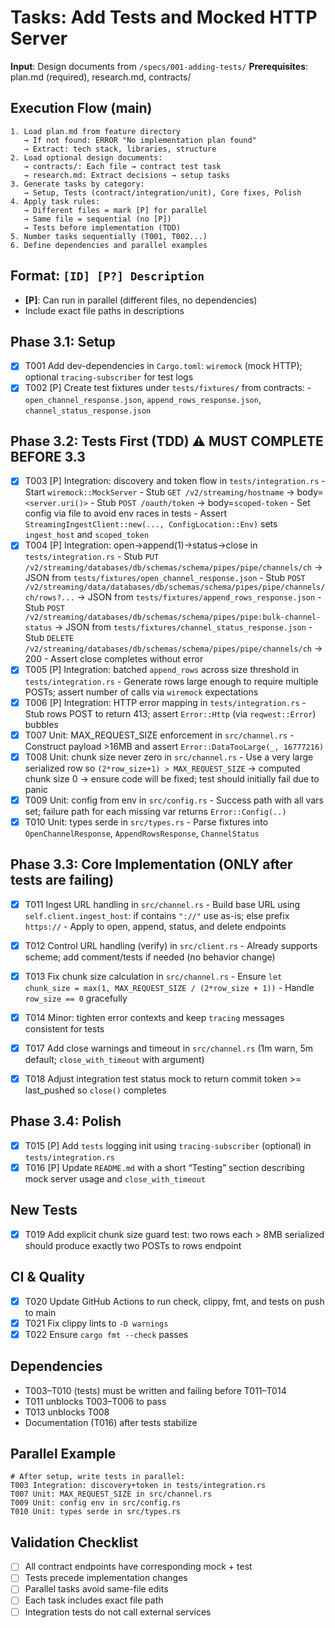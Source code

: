# Tasks: Add Tests and Mocked HTTP Server

**Input**: Design documents from `/specs/001-adding-tests/`
**Prerequisites**: plan.md (required), research.md, contracts/

## Execution Flow (main)
```
1. Load plan.md from feature directory
   → If not found: ERROR "No implementation plan found"
   → Extract: tech stack, libraries, structure
2. Load optional design documents:
   → contracts/: Each file → contract test task
   → research.md: Extract decisions → setup tasks
3. Generate tasks by category:
   → Setup, Tests (contract/integration/unit), Core fixes, Polish
4. Apply task rules:
   → Different files = mark [P] for parallel
   → Same file = sequential (no [P])
   → Tests before implementation (TDD)
5. Number tasks sequentially (T001, T002...)
6. Define dependencies and parallel examples
```

## Format: `[ID] [P?] Description`
- **[P]**: Can run in parallel (different files, no dependencies)
- Include exact file paths in descriptions

## Phase 3.1: Setup
- [x] T001 Add dev-dependencies in `Cargo.toml`: `wiremock` (mock HTTP); optional `tracing-subscriber` for test logs
- [x] T002 [P] Create test fixtures under `tests/fixtures/` from contracts:
      - `open_channel_response.json`, `append_rows_response.json`, `channel_status_response.json`

## Phase 3.2: Tests First (TDD) ⚠️ MUST COMPLETE BEFORE 3.3
- [x] T003 [P] Integration: discovery and token flow in `tests/integration.rs`
      - Start `wiremock::MockServer`
      - Stub `GET /v2/streaming/hostname` → body=`<server.uri()>`
      - Stub `POST /oauth/token` → body=`scoped-token`
      - Set config via file to avoid env races in tests
      - Assert `StreamingIngestClient::new(..., ConfigLocation::Env)` sets `ingest_host` and `scoped_token`
- [x] T004 [P] Integration: open→append(1)→status→close in `tests/integration.rs`
      - Stub `PUT /v2/streaming/databases/db/schemas/schema/pipes/pipe/channels/ch`
        → JSON from `tests/fixtures/open_channel_response.json`
      - Stub `POST /v2/streaming/data/databases/db/schemas/schema/pipes/pipe/channels/ch/rows?...`
        → JSON from `tests/fixtures/append_rows_response.json`
      - Stub `POST /v2/streaming/databases/db/schemas/schema/pipes/pipe:bulk-channel-status`
        → JSON from `tests/fixtures/channel_status_response.json`
      - Stub `DELETE /v2/streaming/databases/db/schemas/schema/pipes/pipe/channels/ch` → 200
      - Assert close completes without error
- [x] T005 [P] Integration: batched `append_rows` across size threshold in `tests/integration.rs`
      - Generate rows large enough to require multiple POSTs; assert number of calls via `wiremock` expectations
- [x] T006 [P] Integration: HTTP error mapping in `tests/integration.rs`
      - Stub rows POST to return 413; assert `Error::Http` (via `reqwest::Error`) bubbles
- [x] T007 Unit: MAX_REQUEST_SIZE enforcement in `src/channel.rs`
      - Construct payload >16MB and assert `Error::DataTooLarge(_, 16777216)`
- [x] T008 Unit: chunk size never zero in `src/channel.rs`
      - Use a very large serialized row so `(2*row_size+1) > MAX_REQUEST_SIZE` → computed chunk size 0 → ensure code will be fixed; test should initially fail due to panic
- [x] T009 Unit: config from env in `src/config.rs`
      - Success path with all vars set; failure path for each missing var returns `Error::Config(..)`
- [x] T010 Unit: types serde in `src/types.rs`
      - Parse fixtures into `OpenChannelResponse`, `AppendRowsResponse`, `ChannelStatus`

## Phase 3.3: Core Implementation (ONLY after tests are failing)
- [x] T011 Ingest URL handling in `src/channel.rs`
      - Build base URL using `self.client.ingest_host`: if contains `"://"` use as-is; else prefix `https://`
      - Apply to open, append, status, and delete endpoints
- [x] T012 Control URL handling (verify) in `src/client.rs`
      - Already supports scheme; add comment/tests if needed (no behavior change)
- [x] T013 Fix chunk size calculation in `src/channel.rs`
      - Ensure `let chunk_size = max(1, MAX_REQUEST_SIZE / (2*row_size + 1))`
      - Handle `row_size == 0` gracefully
- [x] T014 Minor: tighten error contexts and keep `tracing` messages consistent for tests

- [x] T017 Add close warnings and timeout in `src/channel.rs` (1m warn, 5m default; `close_with_timeout` with argument)
- [x] T018 Adjust integration test status mock to return commit token >= last_pushed so `close()` completes

## Phase 3.4: Polish
- [x] T015 [P] Add `tests` logging init using `tracing-subscriber` (optional) in `tests/integration.rs`
- [x] T016 [P] Update `README.md` with a short “Testing” section describing mock server usage and `close_with_timeout`

## New Tests
- [x] T019 Add explicit chunk size guard test: two rows each > 8MB serialized should produce exactly two POSTs to rows endpoint

## CI & Quality
- [x] T020 Update GitHub Actions to run check, clippy, fmt, and tests on push to main
- [x] T021 Fix clippy lints to `-D warnings`
- [x] T022 Ensure `cargo fmt --check` passes

## Dependencies
- T003–T010 (tests) must be written and failing before T011–T014
- T011 unblocks T003–T006 to pass
- T013 unblocks T008
- Documentation (T016) after tests stabilize

## Parallel Example
```
# After setup, write tests in parallel:
T003 Integration: discovery+token in tests/integration.rs
T007 Unit: MAX_REQUEST_SIZE in src/channel.rs
T009 Unit: config env in src/config.rs
T010 Unit: types serde in src/types.rs
```

## Validation Checklist
- [ ] All contract endpoints have corresponding mock + test
- [ ] Tests precede implementation changes
- [ ] Parallel tasks avoid same-file edits
- [ ] Each task includes exact file path
- [ ] Integration tests do not call external services
